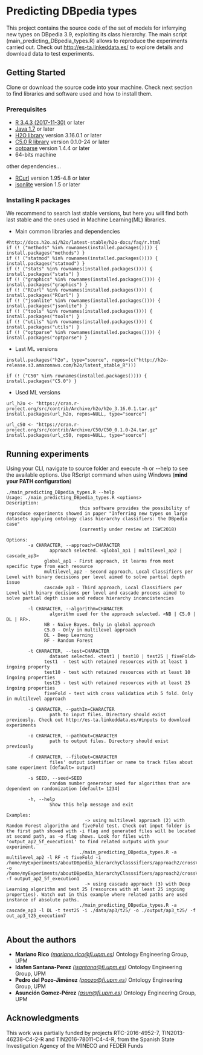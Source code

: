 # Predicting DBpedia types

This project contains the source code of the set of models for inferrying new types on DBpedia 3.9, exploiting its class hierarchy. The main script (main_predicting_DBpedia_types.R) allows to reproduce the experiments carried out. Check out http://es-ta.linkeddata.es/ to explore details and download data to test experiments.

## Getting Started
Clone or download the source code into your machine. Check next section to find libraries and software used and how to install them. 

### Prerequisites

* [R 3.4.3 (2017-11-30)](https://www.r-project.org/ ) or later
* [Java 1.7](https://www.java.com/es/download/) or later
* [H2O library](https://www.h2o.ai/) version 3.16.0.1 or later
* [C5.0 R library](https://cran.r-project.org/web/packages/C50/C50.pdf) version 0.1.0-24 or later
* [optparse](https://cran.r-project.org/web/packages/optparse/optparse.pdf) version 1.4.4 or later
* 64-bits machine


other dependencies...
* [RCurl](https://cran.r-project.org/web/packages/RCurl/RCurl.pdf) version 1.95-4.8 or later
* [jsonlite](https://cran.r-project.org/web/packages/jsonlite/jsonlite.pdf) version 1.5 or later
 
### Installing R packages
We recommend to search last stable versions, but here you will find both last stable and the ones used in Machine Learning(ML) libraries.
* Main common libraries and dependencies
```
#http://docs.h2o.ai/h2o/latest-stable/h2o-docs/faq/r.html
if (! ("methods" %in% rownames(installed.packages()))) { install.packages("methods") }
if (! ("statmod" %in% rownames(installed.packages()))) { install.packages("statmod") }
if (! ("stats" %in% rownames(installed.packages()))) { install.packages("stats") }
if (! ("graphics" %in% rownames(installed.packages()))) { install.packages("graphics") }
if (! ("RCurl" %in% rownames(installed.packages()))) { install.packages("RCurl") }
if (! ("jsonlite" %in% rownames(installed.packages()))) { install.packages("jsonlite") }
if (! ("tools" %in% rownames(installed.packages()))) { install.packages("tools") }
if (! ("utils" %in% rownames(installed.packages()))) { install.packages("utils") }
if (! ("optparse" %in% rownames(installed.packages()))) { install.packages("optparse") }
```

* Last ML versions
```
install.packages("h2o", type="source", repos=(c("http://h2o-release.s3.amazonaws.com/h2o/latest_stable_R")))

if (! ("C50" %in% rownames(installed.packages()))) { install.packages("C5.0") }
```

* Used ML versions
```
url_h2o <- "https://cran.r-project.org/src/contrib/Archive/h2o/h2o_3.16.0.1.tar.gz"
install.packages(url_h2o, repos=NULL, type="source")

url_c50 <- "https://cran.r-project.org/src/contrib/Archive/C50/C50_0.1.0-24.tar.gz"
install.packages(url_c50, repos=NULL, type="source")
```
 
## Running experiments
Using your CLI, navigate to source folder and execute -h or --help to see the available options. Use RScript command when using Windows (**mind your PATH configuration**)
```
./main_predicting_DBpedia_types.R --help
Usage: ./main_predicting_DBpedia_types.R <options>
Description:
                           this software provides the possibility of reproduce experiments showed in paper "Inferring new types on large datasets applying ontology class hierarchy classifiers: the DBpedia case"
                           (currently under review at ISWC2018)

Options:
        -a CHARACTER, --approach=CHARACTER
                approach selected. <global_ap1 | multilevel_ap2 | cascade_ap3>
              global_ap1 - First approach, it learns from most specific type from each resource
              multilevel_ap2 - Second approach, Local Classifiers per Level with binary decisions per level aimed to solve partial depth issue
              cascade_ap3 - Third approach, Local Classifiers per Level with binary decisions per level and cascade process aimed to solve partial depth issue and reduce hierarchy inconcistencies

        -l CHARACTER, --algorithm=CHARACTER
                algorithm used for the approach selected. <NB | C5.0 | DL | RF>.
              NB - Naïve Bayes. Only in global approach
              C5.0 - Only in multilevel approach
              DL - Deep Learning
              RF - Random Forest

        -t CHARACTER, --test=CHARACTER
                dataset selected. <test1 | test10 | test25 | fiveFold>
              test1  - test with retained resources with at least 1 ingoing property
              test10 - test with retained resources with at least 10 ingoing properties
              test25 - test with retained resources with at least 25 ingoing properties
              fiveFold - test with cross validation wtih 5 fold. Only in multilevel approach

        -i CHARACTER, --pathIn=CHARACTER
                path to input files. Directory should exist previously. Check out http://es-ta.linkeddata.es/#inputs to download experiments

        -o CHARACTER, --pathOut=CHARACTER
                path to output files. Directory should exist previously

        -f CHARACTER, --fileOut=CHARACTER
                files' output identifier or name to track files about same experiment [default= output]

        -s SEED, --seed=SEED
                random number generator seed for algorithms that are dependent on randomization [default= 1234]

        -h, --help
                Show this help message and exit

Examples:
                             -> using multilevel approach (2) with Random Forest algorithm and fiveFold test. Check out input folder is the first path showed with -i flag and generated files will be located at second path, as -o flag shows. Look for files with 'output_ap2_5f_execution1' to find related outputs with your experiment.
                           ./main_predicting_DBpedia_types.R -a multilevel_ap2 -l RF -t fiveFold -i /home/myExperiments/aboutDBpedia_hierarchyClasssifiers/approach2/crossValidation/ -o /home/myExperiments/aboutDBpedia_hierarchyClasssifiers/approach2/crossValidation/output/ -f output_ap2_5f_execution1
                             -> using cascade approach (3) with Deep Learning algorithm and test 25 (resources with at least 25 ingoing properties). Watch out in this example where related paths are used instance of absolute paths.
                           ./main_predicting_DBpedia_types.R -a cascade_ap3 -l DL -t test25 -i ./data/ap3/t25/ -o ./output/ap3_t25/ -f out_ap3_t25_execution7


```

## About the authors
* **Mariano Rico**	*(mariano.rico@fi.upm.es)* Ontology Engineering Group, UPM
* **Idafen Santana-Perez**	*(isantana@fi.upm.es)* Ontology Engineering Group, UPM
* **Pedro del Pozo-Jiménez**	*(ppozo@fi.upm.es)* Ontology Engineering Group, UPM
* **Asunción Gomez-Pérez**	*(asun@fi.upm.es)* Ontology Engineering Group, UPM

## Acknowledgments
This work was partially funded by projects RTC-2016-4952-7, TIN2013-46238-C4-2-R and TIN2016-78011-C4-4-R, from the Spanish State Investigation Agency of the MINECO and FEDER Funds

